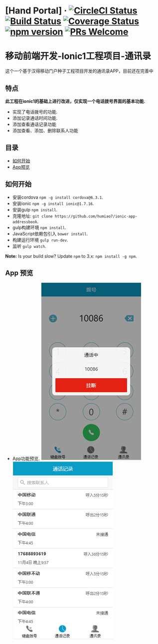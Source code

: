 # [Hand Portal] &middot; [![CircleCI Status](https://circleci.com/gh/facebook/react.svg?style=shield&circle-token=:circle-token)](https://circleci.com/gh/facebook/react) [![Build Status](https://img.shields.io/travis/facebook/react/master.svg?style=flat)](https://travis-ci.org/facebook/react) [![Coverage Status](https://img.shields.io/coveralls/facebook/react/master.svg?style=flat)](https://coveralls.io/github/facebook/react?branch=master) [![npm version](https://img.shields.io/npm/v/react.svg?style=flat)](https://www.npmjs.com/package/react) [![PRs Welcome](https://img.shields.io/badge/PRs-welcome-brightgreen.svg)](CONTRIBUTING.md#pull-requests)


# 移动前端开发-Ionic1工程项目-通讯录

这个一个基于汉得移动门户种子工程项目开发的通讯录APP，目前还在完善中


## 特点
**此工程在ionic1的基础上进行改进，仅实现一个电话拨号界面的基本功能.** 
* 实现了电话拨号的功能.
* 添加记录通话时间功能.
* 添加查看通话记录功能
* 添加查看、添加、删除联系人功能

## 目录
 - [如何开始](#如何开始)
 - [App预览](#App预览)


## 如何开始

* 安装cordova `npm -g install cordova@6.3.1`.
* 安装ionic `npm -g install ionic@1.7.16`.
* 安装gulp `npm install`.
* 克隆地址: `git clone https://github.com/humiao7/ionic-app-addressbook`.
* gulp构建环境 `npm install`.
* JavaScript依赖包引入 `bower install`.
* 构建运行环境 `gulp run-dev`.
* 监听 `gulp watch`.

**Note:** Is your build slow? Update `npm` to 3.x: `npm install -g npm`.

## App 预览
* App功能预览.
![](https://github.com/humiao7/ionic-app-addressbook/raw/master/src/assets/键盘拨号.png) 
![](https://github.com/humiao7/ionic-app-addressbook/raw/master/src/assets/通话记录.png) 
